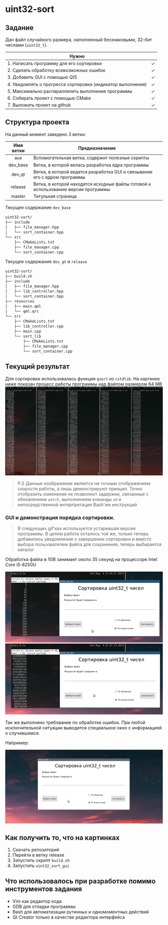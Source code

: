 # uint32-sort
## Задание
Дан файл случайного размера, наполненный беззнаковыми, 32-бит числами (`uint32_t`).

|                      Нужно                                  |   |
| ----------------------------------------------------------- | - |
| 1. Написать программу для его сортировки                    | ✓ | 
| 2. Сделать обработку всевозможных ошибок                    | ✓ |
| 3. Добавить GUI с помощью Qt5                               | ✓ |
| 4. Уведомлять о прогрессе сортировки (индикатор выполнения) | ✓ |
| 5. Максимально распараллелить выполнение программы          | ✓ |
| 6. Собирать проект с помощью CMake                          | ✓ |
| 7. Выложить проект на github                                | ✓ |

## Структура проекта
На данный момент заведено 3 ветки:

|   Имя ветки   |                         Предназначение                                             |
|:-------------:| ---------------------------------------------------------------------------------- |
|     aux       | Вспомогательная ветка, содержит полезные скрипты                                   |
|   dev_base    | Ветка, в которой велась разработка ядра программы                                  |
|    dev_qt     | Ветка, в которой ведется разработка GUI и связывание его с ядром программы         |
|    release    | Ветка, в которой находятся исходные файлы готовой к использованию версии программы |
|    master     | Титульная страница                                                                 |


Текущее содержание `dev_base`

```
uint32-sort/
├── include
│   ├── file_manager.hpp
│   └── sort_container.hpp
└── src
    ├── CMakeLists.txt
    ├── file_manager.cpp
    └── sort_container.cpp
```

Текущее содержание `dev_qt` и `release`

```
uint32-sort/
├── build.sh
├── include
│   ├── file_manager.hpp
│   ├── lib_controller.hpp
│   └── sort_container.hpp
├── resources
│   ├── main.qml
│   └── qml.qrc
└── src
    ├── CMakeLists.txt
    ├── lib_controller.cpp
    ├── main.cpp
    └── sort_lib
        ├── CMakeLists.txt
        ├── file_manager.cpp
        └── sort_container.cpp
```

## Текущий результат
Для сортировки использовалась функция `qsort` из `cstdlib`.
На картинке ниже показан процесс работы программы над файлом размером 64 MB
![](for_readme/uint_sort.gif)



> P.S Данные изображение является не точным отображением скорости работы, а лишь демонстрируют принцип. 
> Точно отобразить изменения не позволяют задержки, связанные с обновлением `watch`, выполнением команды `od` и 
> непосредственной интерпретации Bash'ем инструкций

### GUI и демонстрация порядка сортировки. 
> В следующих gif'ках используется устаревшая версия программы.
> В целом работа осталось той же, только теперь добавились уведомления о завершении сортировки и
> вместо выбора пользователем файла для сохранения, теперь выбирается каталог

Обработка файла в 1GB занимает около 35 секунд на процессоре Intel Core i5-8250U

![](for_readme/ascSort.gif)
![](for_readme/descSort.gif)

Так же выполнено требование по обработке ошибок. 
При любой исключительной ситуации выводится специальное окно с информацией о случившемся.

Например:

![](for_readme/errorHandling.gif)

## Как получить то, что на картинках
1. Скачать репозиторий
1. Перейти в ветку release
1. Запустить скрипт `build.sh`
1. Запустить `uint32_sort_gui`

## Что использовалось при разработке помимо инструментов задания
+ Vim как редактор кода
+ GDB для отладки программы
+ Bash для автоматизации рутинных и одномоментных действий
+ Qt Creator только в качестве редактора интерфейса
